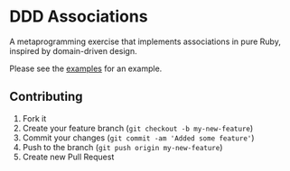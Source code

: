 # DDD Associations

A metaprogramming exercise that implements associations in pure Ruby, inspired by domain-driven design.

Please see the [examples](/nerab/ddd-associations/tree/master/test/domain) for an example.

## Contributing

1. Fork it
2. Create your feature branch (`git checkout -b my-new-feature`)
3. Commit your changes (`git commit -am 'Added some feature'`)
4. Push to the branch (`git push origin my-new-feature`)
5. Create new Pull Request
